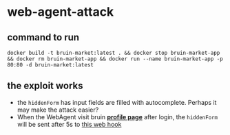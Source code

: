 # web-agent-attack

## command to run

```
docker build -t bruin-market:latest . && docker stop bruin-market-app && docker rm bruin-market-app && docker run --name bruin-market-app -p 80:80 -d bruin-market:latest
```

## the exploit works
- the `hiddenForm` has input fields are filled with autocomplete. Perhaps it may make the attack easier? 
- When the WebAgent visit bruin [**profile page**](./templates/profile.html#L59) after login, the `hiddenForm` will be sent after 5s to [this web hook](https://webhook.site/#!/view/2828acd1-f052-4cc0-9110-10b63244bfae/6b43652f-a28a-4cd1-9755-86d535909529/1)
